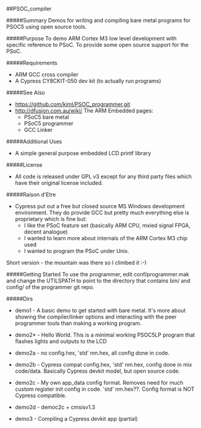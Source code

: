 ##PSOC_compiler

#####Summary
Demos for writing and compiling bare metal programs for PSOC5 using open source tools.

#####Purpose
To demo ARM Cortex M3 low level development with specific reference to PSoC.
To provide some open source support for the PSoC.

#####Requirements
* ARM GCC cross compiler
* A Cypress CY8CKIT-050 dev kit (to actually run programs)

#####See Also
* https://github.com/kiml/PSOC_programmer.git
* http://dfusion.com.au/wiki/  The ARM Embedded pages:
    - PSoC5 bare metal
    - PSoC5 programmer 
    - GCC Linker

#####Additional Uses
* A simple general purpose embedded LCD printf library

#####License
* All code is released under GPL v3 except for any third party files which have their original license included.

#####Raison d'Etre
* Cypress put out a free but closed source MS Windows development environment. They do provide GCC but pretty much everything else is proprietary which is fine but:
  - I like the PSoC feature set (basically ARM CPU, mxied signal FPGA, decent analogue)
  - I wanted to learn more about internals of the ARM Cortex M3 chip used
  - I wanted to program the PSoC under Unix.

Short version - the mountain was there so I climbed it :-)


#####Getting Started
To use the programmer, edit conf/programmer.mak and change the UTILSPATH to point to the directory that contains bin/ and config/ of the programmer git repo.

#####Dirs

* demo1 - A basic demo to get started with bare metal. It's more about showing the compiler/linker options and interacting with the peer programmer tools than making a working program.
* demo2* - Hello World. This is a minimal working PSOC5LP program that flashes lights and outputs to the LCD
* demo2a - no config.hex, 'std' nm.hex, all config done in code.
* demo2b - Cypress compat config.hex, 'std' nm.hex, config done in mix code/data. Basically  Cypress devkit model, but open source code.
* demo2c - My own app_data config format. Removes need for much custom register init config in code. 'std' nm.hex??. Config format is NOT Cypress compatible.
* demo2d - democ2c + cmsisv1.3

* demo3 - Compiling a Cypress devkit app (partial)
